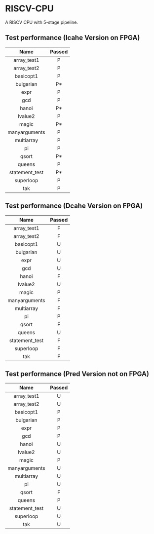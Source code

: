 # RISCV-CPU

A RISCV CPU with 5-stage pipeline.



## Test performance (Icahe Version on FPGA)

|      Name      | Passed |
| :------------: | :----: |
|  array_test1   |   P    |
|  array_test2   |   P    |
|   basicopt1    |   P    |
|   bulgarian    |   P*   |
|      expr      |   P    |
|      gcd       |   P    |
|     hanoi      |   P*   |
|    lvalue2     |   P    |
|     magic      |   P*   |
| manyarguments  |   P    |
|   multiarray   |   P    |
|       pi       |   P    |
|     qsort      |   P*   |
|     queens     |   P    |
| statement_test |   P*   |
|   superloop    |   P    |
|      tak       |   P    |



## Test performance (Dcahe Version on FPGA)

|      Name      | Passed |
| :------------: | :----: |
|  array_test1   |   F    |
|  array_test2   |   F    |
|   basicopt1    |   U    |
|   bulgarian    |   U    |
|      expr      |   U    |
|      gcd       |   U    |
|     hanoi      |   F    |
|    lvalue2     |   U    |
|     magic      |   P    |
| manyarguments  |   F    |
|   multiarray   |   F    |
|       pi       |   P    |
|     qsort      |   F    |
|     queens     |   U    |
| statement_test |   F    |
|   superloop    |   F    |
|      tak       |   F    |



## Test performance (Pred Version not on FPGA)

|      Name      | Passed |
| :------------: | :----: |
|  array_test1   |   U    |
|  array_test2   |   U    |
|   basicopt1    |   P    |
|   bulgarian    |   P    |
|      expr      |   P    |
|      gcd       |   P    |
|     hanoi      |   U    |
|    lvalue2     |   U    |
|     magic      |   P    |
| manyarguments  |   U    |
|   multiarray   |   U    |
|       pi       |   U    |
|     qsort      |   F    |
|     queens     |   P    |
| statement_test |   U    |
|   superloop    |   U    |
|      tak       |   U    |